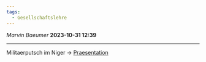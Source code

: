 ```yaml
---
tags:
  - Gesellschaftslehre
---
```

*Marvin Baeumer* **2023-10-31 12:39**

---
Militaerputsch im Niger $\rightarrow$ [Praesentation](Praesentation/1%20Gesellschaftlehre%20Wochenbericht.pptx)  